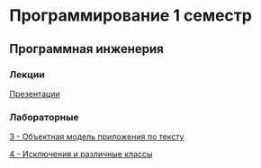 # Программирование 1 семестр
## Программная инженерия
### Лекции
[Презентации](https://github.com/VeraKasianenko/Programming_1_term_SE/tree/main/lectures)
### Лабораторные
[3 - Объектная модель приложения по тексту](https://github.com/VeraKasianenko/Programming_1_term_SE/tree/main/lab3)

[4 - Исключения и различные классы](https://github.com/VeraKasianenko/Programming_1_term_SE/tree/main/lab4)

